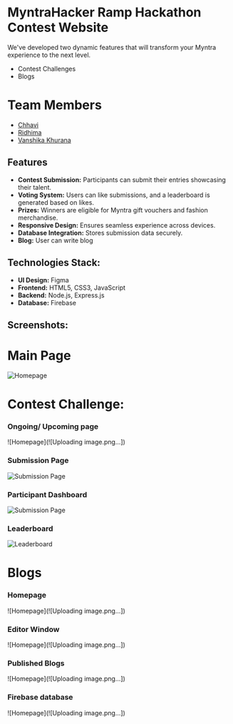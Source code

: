 # MyntraHacker Ramp Hackathon Contest Website

We've developed two dynamic features that will transform your Myntra experience to the next level.
- Contest Challenges
- Blogs

# Team Members

- [Chhavi](https://github.com/chhavii04)
- [Ridhima](https://github.com/grace)
- [Vanshika Khurana](https://github.com/vanshikhurana)

## Features

- **Contest Submission:** Participants can submit their entries showcasing their talent.
- **Voting System:** Users can like submissions, and a leaderboard is generated based on likes.
- **Prizes:** Winners are eligible for Myntra gift vouchers and fashion merchandise.
- **Responsive Design:** Ensures seamless experience across devices.
- **Database Integration:** Stores submission data securely.
- **Blog:** User can write blog

## Technologies Stack:

- **UI Design:** Figma
- **Frontend:** HTML5, CSS3, JavaScript
- **Backend:** Node.js, Express.js
- **Database:** Firebase

## Screenshots:

# Main Page
![Homepage](![ScreenShot/HomePage.png])

# Contest Challenge:

### Ongoing/ Upcoming page
![Homepage](![Uploading image.png…])

### Submission Page
![Submission Page](screenshots/submission.png)

### Participant Dashboard
![Submission Page](screenshots/submission.png)

### Leaderboard
![Leaderboard](screenshots/leaderboard.png)

# Blogs

### Homepage
![Homepage](![Uploading image.png…])

### Editor Window
![Homepage](![Uploading image.png…])

### Published Blogs
![Homepage](![Uploading image.png…])

### Firebase database
![Homepage](![Uploading image.png…])

